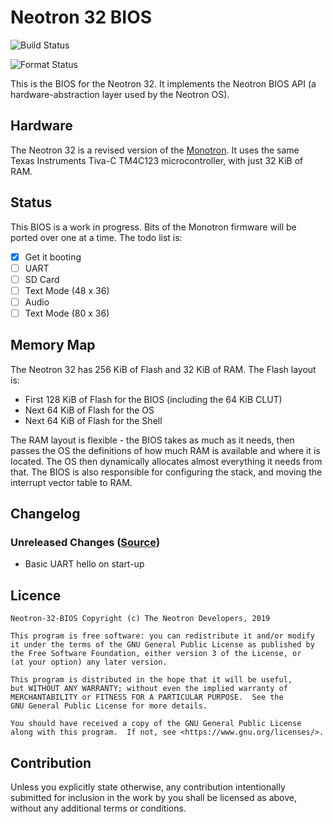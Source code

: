# Neotron 32 BIOS

![Build Status](https://github.com/neotron-compute/Neotron-32-BIOS/workflows/Build/badge.svg "Github Action Build Status")

![Format Status](https://github.com/neotron-compute/Neotron-32-BIOS/workflows/Format/badge.svg "Github Action Format Check Status")

This is the BIOS for the Neotron 32. It implements the Neotron BIOS API (a hardware-abstraction layer used by the Neotron OS).

## Hardware

The Neotron 32 is a revised version of the [Monotron](https://github.com/thejpster/monotron). It uses the same Texas Instruments Tiva-C TM4C123 microcontroller, with just 32 KiB of RAM.

## Status

This BIOS is a work in progress. Bits of the Monotron firmware will be ported over one at a time. The todo list is:

* [x] Get it booting
* [ ] UART
* [ ] SD Card
* [ ] Text Mode (48 x 36)
* [ ] Audio
* [ ] Text Mode (80 x 36)

## Memory Map

The Neotron 32 has 256 KiB of Flash and 32 KiB of RAM. The Flash layout is:

* First 128 KiB of Flash for the BIOS (including the 64 KiB CLUT)
* Next 64 KiB of Flash for the OS
* Next 64 KiB of Flash for the Shell

The RAM layout is flexible - the BIOS takes as much as it needs, then passes the OS the definitions of how much RAM is available and where it is located. The OS then dynamically allocates almost everything it needs from that. The BIOS is also responsible for configuring the stack, and moving the interrupt vector table to RAM.

## Changelog

### Unreleased Changes ([Source](https://github.com/neotron-compute/Neotron-32-BIOS/tree/master))

* Basic UART hello on start-up

## Licence

    Neotron-32-BIOS Copyright (c) The Neotron Developers, 2019

    This program is free software: you can redistribute it and/or modify
    it under the terms of the GNU General Public License as published by
    the Free Software Foundation, either version 3 of the License, or
    (at your option) any later version.

    This program is distributed in the hope that it will be useful,
    but WITHOUT ANY WARRANTY; without even the implied warranty of
    MERCHANTABILITY or FITNESS FOR A PARTICULAR PURPOSE.  See the
    GNU General Public License for more details.

    You should have received a copy of the GNU General Public License
    along with this program.  If not, see <https://www.gnu.org/licenses/>.

## Contribution

Unless you explicitly state otherwise, any contribution intentionally
submitted for inclusion in the work by you shall be licensed as above, without
any additional terms or conditions.
